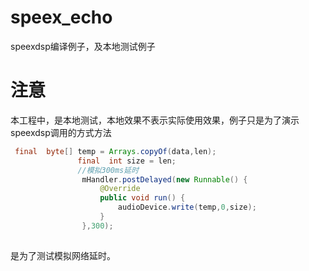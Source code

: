 # speex_echo
speexdsp编译例子，及本地测试例子

# 注意
  本工程中，是本地测试，本地效果不表示实际使用效果，例子只是为了演示speexdsp调用的方式方法

```java
 final  byte[] temp = Arrays.copyOf(data,len);
               final  int size = len;
               //模拟300ms延时
                mHandler.postDelayed(new Runnable() {
                    @Override
                    public void run() {
                        audioDevice.write(temp,0,size);
                    }
                },300);
                
```
是为了测试模拟网络延时。
